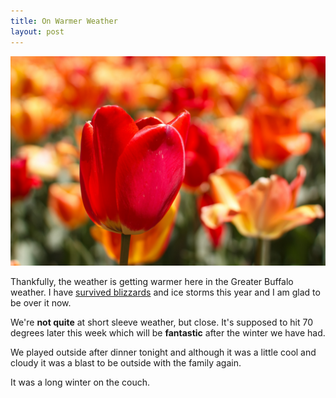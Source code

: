 ```yaml
---
title: On Warmer Weather
layout: post
---
```

![](../assets/flowers.jpg)

Thankfully, the weather is getting warmer here in the Greater Buffalo weather. I have [survived blizzards](https://en.wikipedia.org/wiki/January_2022_North_American_blizzard) and ice storms this year and I am glad to be over it now. 

We're **not quite** at short sleeve weather, but close. It's supposed to hit 70 degrees later this week which will be **fantastic** after the winter we have had. 

We played outside after dinner tonight and although it was a little cool and cloudy it was a blast to be outside with the family again.

It was a long winter on the couch. 